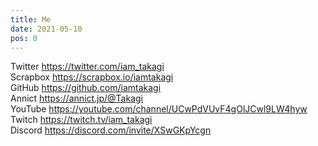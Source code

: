 ```yaml
---
title: Me
date: 2021-05-10
pos: 0
---
```


Twitter https://twitter.com/iam_takagi \
Scrapbox https://scrapbox.io/iamtakagi \
GitHub https://github.com/iamtakagi \
Annict https://annict.jp/@Takagi \
YouTube https://youtube.com/channel/UCwPdVUvF4gOlJCwl9LW4hyw \
Twitch https://twitch.tv/iam_takagi \
Discord https://discord.com/invite/XSwGKpYcgn

